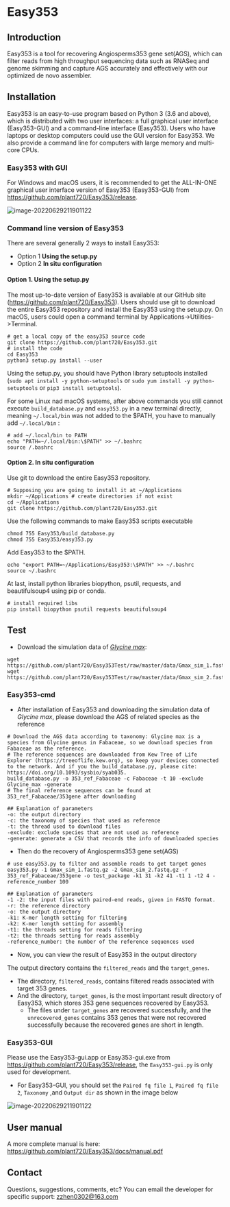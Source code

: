 # Easy353

## Introduction

Easy353 is a tool for recovering Angiosperms353 gene set(AGS), which can filter reads from high throughput sequencing data such as RNASeq and genome skimming and capture AGS accurately and effectively with our optimized de novo assembler. 

## Installation

Easy353 is an easy-to-use program based on Python 3 (3.6 and above), which is distributed with two user interfaces: a full graphical user interface (Easy353-GUI) and a command-line interface (Easy353). Users who have laptops or desktop computers could use the GUI version for Easy353. 
We also provide a command line for computers with large memory and multi-core CPUs.

### Easy353 with GUI

For Windows and macOS users, it is recommended to get the ALL-IN-ONE graphical user interface version of Easy353 (Easy353-GUI) from https://github.com/plant720/Easy353/release.

![image-20220629211901122](https://cdn.jsdelivr.net/gh/plant720/TyporaPic/img/20220629211901.png)

### Command line version of Easy353

There are several generally 2 ways to install Easy353:

* Option 1 **Using the setup.py**
* Option 2 **In situ configuration**

#### Option 1. Using the setup.py

The most up-to-date version of Easy353 is available at our GitHub site (https://github.com/plant720/Easy353). Users should use git to download the entire Easy353 repository and install the Easy353 using the setup.py. On macOS, users could open a command terminal by Applications->Utilities->Terminal.

```shell
# get a local copy of the easy353 source code
git clone https://github.com/plant720/Easy353.git
# install the code 
cd Easy353
python3 setup.py install --user
```

Using the setup.py, you should have Python library setuptools installed (`sudo apt install -y python-setuptools` or `sudo yum install -y python-setuptools` or `pip3 install setuptools`).

For some Linux nad macOS systems, after above commands you still cannot execute `build_database.py` and `easy353.py` in a new terminal directly, meaning `~/.local/bin` was not added to the \$PATH, you have to manually add `~/.local/bin` :

```shell
# add ~/.local/bin to PATH
echo "PATH=~/.local/bin:\$PATH" >> ~/.bashrc
source /.bashrc
```

#### Option 2. In situ configuration

Use git to download the entire Easy353 repository.

```shell
# Supposing you are going to install it at ~/Applications
mkdir ~/Applications # create directories if not exist
cd ~/Applications
git clone https://github.com/plant720/Easy353.git
```

Use the following commands to make Easy353 scripts executable

```shell
chmod 755 Easy353/build_database.py
chmod 755 Easy353/easy353.py
```

Add Easy353 to the $PATH.

```shell
echo "export PATH=~/Applications/Easy353:\$PATH" >> ~/.bashrc
source ~/.bashrc
```

At last, install python libraries biopython, psutil, requests, and beautifulsoup4 using pip or conda.

```shell
# install required libs
pip install biopython psutil requests beautifulsoup4
```

## Test

* Download the simulation data of [*Glycine max*](https://github.com/plant720/Easy353Test/tree/master/data):

```shell
wget https://github.com/plant720/Easy353Test/raw/master/data/Gmax_sim_1.fastq.gz
wget https://github.com/plant720/Easy353Test/raw/master/data/Gmax_sim_2.fastq.gz
```

### Easy353-cmd

* After installation of Easy353 and downloading the simulation data of *Glycine max*, please download the AGS of related species as the reference

```shell
# Download the AGS data according to taxonomy: Glycine max is a species from Glycine genus in Fabaceae, so we download species from Fabaceae as the reference.
# The reference sequences are downloaded from Kew Tree of Life Explorer (https://treeoflife.kew.org), so keep your devices connected to the network. And if you the build_database.py, please cite: https://doi.org/10.1093/sysbio/syab035.
build_database.py -o 353_ref_Fabaceae -c Fabaceae -t 10 -exclude Glycine_max -generate 
# The final reference sequences can be found at 353_ref_Fabaceae/353gene after downloading

## Explanation of parameters
-o: the output directory
-c: the taxonomy of species that used as reference
-t: the thread used to download files
-exclude: exclude species that are not used as reference
-generate: generate a CSV that records the info of downloaded species
```

* Then do the recovery of Angiosperms353 gene set(AGS)

```shell
# use easy353.py to filter and assemble reads to get target genes
easy353.py -1 Gmax_sim_1.fastq.gz -2 Gmax_sim_2.fastq.gz -r 353_ref_Fabaceae/353gene -o test_package -k1 31 -k2 41 -t1 1 -t2 4 -reference_number 100

## Explanation of parameters
-1 -2: the input files with paired-end reads, given in FASTQ format. 
-r: the reference directory
-o: the output directory
-k1: K-mer length setting for filtering
-k2: K-mer length setting for assembly
-t1: the threads setting for reads filtering
-t2: the threads setting for reads assembly
-reference_number: the number of the reference sequences used
```

* Now, you can view the result of Easy353 in the output directory

The output directory contains the `filtered_reads` and the `target_genes`. 

* The directory, `filtered_reads`, contains filtered reads associated with target 353 genes. 
* And the directory, `target_genes`, is the most important result directory of Easy353, which stores 353 gene sequences recovered by Easy353. 
  * The files under `target_genes` are recovered successfully, and the `unrecovered_genes`  contains 353 genes that were not recovered successfully because the recovered genes are short in length.

### Easy353-GUI

Please use the Easy353-gui.app or Easy353-gui.exe from https://github.com/plant720/Easy353/release, the `Easy353-gui.py` is only used for development.

* For Easy353-GUI, you should set the `Paired fq file 1`, `Paired fq file 2`, `Taxonomy` ,and `Output dir` as shown in the image below

![image-20220629211901122](https://cdn.jsdelivr.net/gh/plant720/TyporaPic/img/20220629211901.png)

## User manual

A more complete manual is here: https://github.com/plant720/Easy353/docs/manual.pdf

## Contact

Questions, suggestions, comments, etc? You can email the developer for specific support: zzhen0302@163.com
